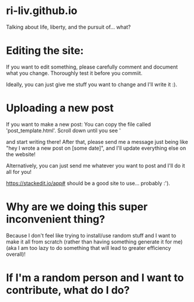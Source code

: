 # ri-liv.github.io
Talking about life, liberty, and the pursuit of... what?

# Editing the site:
If you want to edit something, please carefully comment and document what you change. Thoroughly test it before you commiit. 

Ideally, you can just give me stuff you want to change and I'll write it :). 

# Uploading a new post
If you want to make a new post: 
You can copy the file called 'post_template.html'. 
Scroll down until you see '<div class="post_content"> and start writing there!
After that, please send me a message just being like "hey I wrote a new post on [some date]", and I'll update everything else on the website!

Alternatively, you can just send me whatever you want to post and I'll do it all for you!

https://stackedit.io/app# should be a good site to use... probably :'). 

# Why are we doing this super inconvenient thing?
Because I don't feel like trying to install/use random stuff and I want to make it all from scratch (rather than having something generate it for me) (aka I am too lazy to do something that will lead to greater efficiency overall)!

# If I'm a random person and I want to contribute, what do I do?
